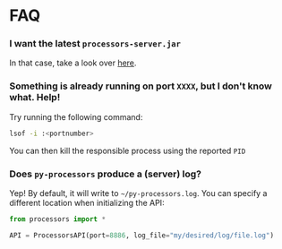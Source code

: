 # FAQ

### I want the latest `processors-server.jar`
In that case, take a look over [here](https:github.com/clu-ling/processors-server).

### Something is already running on port `XXXX`, but I don't know what.  Help!

Try running the following command:

```bash
lsof -i :<portnumber>
```
You can then kill the responsible process using the reported `PID`

### Does `py-processors` produce a (server) log?

Yep!  By default, it will write to `~/py-processors.log`.  You can specify a different location when initializing the API:

```python
from processors import *

API = ProcessorsAPI(port=8886, log_file="my/desired/log/file.log")
```
